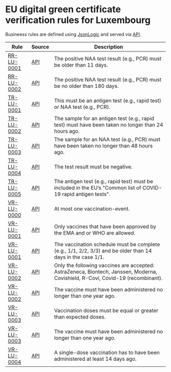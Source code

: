 # EU digital green certificate verification rules for Luxembourg

Busineess rules are defined using [JsonLogic](https://jsonlogic.com) and served via [API](https://dgca-businessrule-service.ezdrav.si/rules/LU).

| Rule | Source | Description |
| ---- | ------ | ----------- |
| [RR-LU-0001](RR-LU-0001.json) | [API](https://dgca-businessrule-service.ezdrav.si/rules/LU/ee4baf22406df55009cae7b66a8c99b2dd7ad92e216da341e4d50952f609fe84) | The positive NAA test result (e.g., PCR) must be older than 11 days. |
| [RR-LU-0002](RR-LU-0002.json) | [API](https://dgca-businessrule-service.ezdrav.si/rules/LU/69da8a5b72b5f56618544eda7839b76fc8993963f3e85e2651aa0193bdf88c83) | The positive NAA test result (e.g., PCR) must be no older than 180 days. |
| [TR-LU-0001](TR-LU-0001.json) | [API](https://dgca-businessrule-service.ezdrav.si/rules/LU/edba41a1262289d7a0352bc65c49453bbc87c7a8d64afaf73558414d4e0930b5) | This must be an antigen test (e.g., rapid test) or NAA test (e.g., PCR). |
| [TR-LU-0002](TR-LU-0002.json) | [API](https://dgca-businessrule-service.ezdrav.si/rules/LU/b9e08b14076bc4744751302456249a45e7d276be7c53e6417a39e12ef9786d2e) | The sample for an antigen test (e.g., rapid test) must have been taken no longer than 24 hours ago. |
| [TR-LU-0003](TR-LU-0003.json) | [API](https://dgca-businessrule-service.ezdrav.si/rules/LU/1e111c419f04af9b70ff386e83b581fc1e7f0985fcccbef2d78c1e40a6e36d18) | The sample for an NAA test (e.g., PCR) must have been taken no longer than 48 hours ago. |
| [TR-LU-0004](TR-LU-0004.json) | [API](https://dgca-businessrule-service.ezdrav.si/rules/LU/149052e8fdcd30edd418bb984bba12504ddd915c9d528dff1379abc93d95de5b) | The test result must be negative. |
| [TR-LU-0005](TR-LU-0005.json) | [API](https://dgca-businessrule-service.ezdrav.si/rules/LU/ec6796fe0abe86660c489f5ccec489a433211a9cf2e3f5f83e5475a8e8cf38ac) | The antigen test (e.g., rapid test) must be included in the EU’s "Common list of COVID-19 rapid antigen tests". |
| [VR-LU-0000](VR-LU-0000.json) | [API](https://dgca-businessrule-service.ezdrav.si/rules/LU/6d07f9fd427ccb5faba167432bfa1b44a8b72c30a4bbc42d04c8be4eceb53307) | At most one vaccination-event. |
| [VR-LU-0001](VR-LU-0001.json) | [API](https://dgca-businessrule-service.ezdrav.si/rules/LU/b7995c961af827d8aa36742eecd5deac19ad8e37fa8a0dea743982dddfe9b3f4) | Only vaccines that have been approved by the EMA and or WHO are allowed. |
| [VR-LU-0001](VR-LU-0001.json) | [API](https://dgca-businessrule-service.ezdrav.si/rules/LU/77857082292164ec7435891c9da274a17f4f7aa286dc85aa9201dc010643828e) | The vaccination schedule must be complete (e.g., 1/1, 2/2, 3/3) and be older than 14 days in the case 1/1. |
| [VR-LU-0002](VR-LU-0002.json) | [API](https://dgca-businessrule-service.ezdrav.si/rules/LU/0e25562c88d760b7bd71298f13f6936860379c83e8f979e51b05fd057c027557) | Only the following vaccines are accepted: AstraZeneca, Biontech, Janssen, Moderna, Covishield, R-Covi, Covid-19 (recombinant). |
| [VR-LU-0002](VR-LU-0002.json) | [API](https://dgca-businessrule-service.ezdrav.si/rules/LU/8400f286bcf8f55fa747ead01b89bd9c87f695020742d792ec74c3e8ae480c0d) | The vaccine must have been administered no longer than one year ago. |
| [VR-LU-0003](VR-LU-0003.json) | [API](https://dgca-businessrule-service.ezdrav.si/rules/LU/9156f1c1e1371d02978523e0bfe568af70dbae50f91d64618d7515e436eb2b4a) | Vaccination doses must be equal or greater than expected doses. |
| [VR-LU-0003](VR-LU-0003.json) | [API](https://dgca-businessrule-service.ezdrav.si/rules/LU/f5ab2bdaf79ac8080049cb409a46ad71360ec310f3ea221fe50cadae82cfeb51) | The vaccine must have been administered no longer than one year ago. |
| [VR-LU-0004](VR-LU-0004.json) | [API](https://dgca-businessrule-service.ezdrav.si/rules/LU/066010546720de560629f098630e21e640b3b561139774ebb83caf29e5f5bf52) | A single-dose vaccination has to have been administered at least 14 days ago. |
